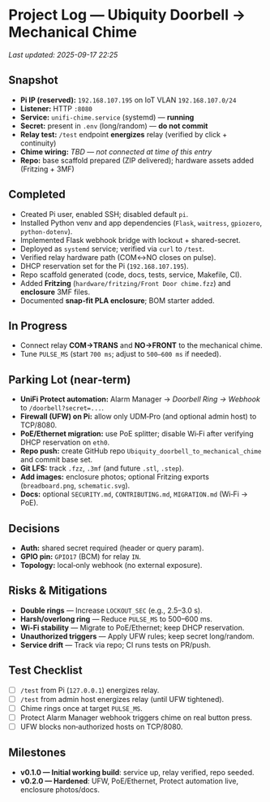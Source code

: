 # Project Log — Ubiquity Doorbell → Mechanical Chime

_Last updated: 2025-09-17 22:25_

## Snapshot
- **Pi IP (reserved):** `192.168.107.195` on IoT VLAN `192.168.107.0/24`
- **Listener:** HTTP `:8080`
- **Service:** `unifi-chime.service` (systemd) — **running**
- **Secret:** present in `.env` (long/random) — **do not commit**
- **Relay test:** `/test` endpoint **energizes** relay (verified by click + continuity)
- **Chime wiring:** _TBD — not connected at time of this entry_
- **Repo:** base scaffold prepared (ZIP delivered); hardware assets added (Fritzing + 3MF)

## Completed
- Created Pi user, enabled SSH; disabled default `pi`.
- Installed Python venv and app dependencies (`Flask`, `waitress`, `gpiozero`, `python-dotenv`).
- Implemented Flask webhook bridge with lockout + shared-secret.
- Deployed as `systemd` service; verified via `curl` to `/test`.
- Verified relay hardware path (COM↔NO closes on pulse).
- DHCP reservation set for the Pi (`192.168.107.195`).
- Repo scaffold generated (code, docs, tests, service, Makefile, CI).
- Added **Fritzing** (`hardware/fritzing/Front Door chime.fzz`) and **enclosure** 3MF files.
- Documented **snap‑fit PLA enclosure**; BOM starter added.

## In Progress
- Connect relay **COM→TRANS** and **NO→FRONT** to the mechanical chime.
- Tune `PULSE_MS` (start `700 ms`; adjust to `500–600 ms` if needed).

## Parking Lot (near‑term)
- **UniFi Protect automation:** Alarm Manager → _Doorbell Ring → Webhook_ to `/doorbell?secret=...`.
- **Firewall (UFW) on Pi:** allow only UDM‑Pro (and optional admin host) to TCP/8080.
- **PoE/Ethernet migration:** use PoE splitter; disable Wi‑Fi after verifying DHCP reservation on `eth0`.
- **Repo push:** create GitHub repo `Ubiquity_doorbell_to_mechanical_chime` and commit base set.
- **Git LFS:** track `.fzz`, `.3mf` (and future `.stl`, `.step`).
- **Add images:** enclosure photos; optional Fritzing exports (`breadboard.png`, `schematic.svg`).
- **Docs:** optional `SECURITY.md`, `CONTRIBUTING.md`, `MIGRATION.md` (Wi‑Fi → PoE).

## Decisions
- **Auth:** shared secret required (header or query param).
- **GPIO pin:** `GPIO17` (BCM) for relay `IN`.
- **Topology:** local‑only webhook (no external exposure).

## Risks & Mitigations
- **Double rings** — Increase `LOCKOUT_SEC` (e.g., 2.5–3.0 s).
- **Harsh/overlong ring** — Reduce `PULSE_MS` to 500–600 ms.
- **Wi‑Fi stability** — Migrate to PoE/Ethernet; keep DHCP reservation.
- **Unauthorized triggers** — Apply UFW rules; keep secret long/random.
- **Service drift** — Track via repo; CI runs tests on PR/push.

## Test Checklist
- [ ] `/test` from Pi (`127.0.0.1`) energizes relay.
- [ ] `/test` from admin host energizes relay (until UFW tightened).
- [ ] Chime rings once at target `PULSE_MS`.
- [ ] Protect Alarm Manager webhook triggers chime on real button press.
- [ ] UFW blocks non‑authorized hosts on TCP/8080.

## Milestones
- **v0.1.0 — Initial working build**: service up, relay verified, repo seeded.
- **v0.2.0 — Hardened**: UFW, PoE/Ethernet, Protect automation live, enclosure photos/docs.

